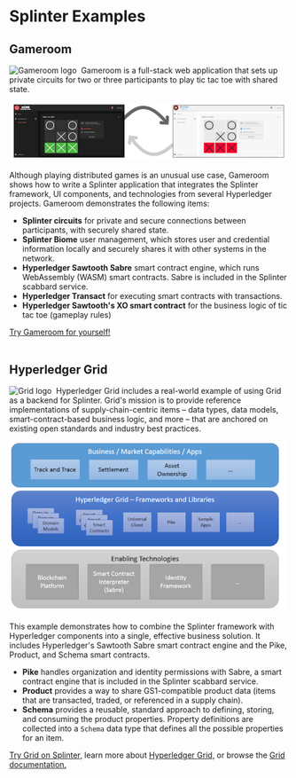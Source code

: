# Splinter Examples

<!--
  Copyright 2018-2020 Cargill Incorporated
  Licensed under Creative Commons Attribution 4.0 International License
  https://creativecommons.org/licenses/by/4.0/
-->

## Gameroom

<img src="/assets/xo.png" width="32" height="32" alt="Gameroom logo">&nbsp;
Gameroom is a full-stack web application that sets up private circuits for two
or three participants to play tic tac toe with shared state.

<div id="centered-image" class="align-items-center">
    <img src="images/gameroom_example.png" alt="Tic tac toe in Gameroom">
</div>

Although playing distributed games is an unusual use case, Gameroom shows how to
write a Splinter application that integrates the Splinter framework, UI
components, and technologies from several Hyperledger projects. Gameroom
demonstrates the following items:

* **Splinter circuits** for private and secure connections between participants,
  with securely shared state.
* **Splinter Biome** user management, which stores user and credential
  information locally and securely shares it with other systems in the network.
* **Hyperledger Sawtooth Sabre** smart contract engine, which runs WebAssembly
  (WASM) smart contracts. Sabre is included in the Splinter scabbard service.
* **Hyperledger Transact** for executing smart contracts with transactions.
* **Hyperledger Sawtooth's XO smart contract** for the business logic of tic tac
  toe (gameplay rules)

<div>
    <a href ="/docs/{{ site.data.general.latest_version }}/examples/gameroom/">
    Try Gameroom for yourself!</a><br>&nbsp;<br>
</div>

## Hyperledger Grid

<img src="/assets/grid_logo.svg" width="32" height="32" alt="Grid logo">&nbsp;
Hyperledger Grid includes a real-world example of using Grid as a backend for
Splinter. Grid's mission is to provide reference implementations of
supply-chain-centric items – data types, data models, smart-contract-based
business logic, and more – that are anchored on existing open standards and
industry best practices.

<div id="centered-image" class="align-items-center">
    <img src="images/grid_stack.png" alt="Grid in the solution stack">
</div>

This example demonstrates how to combine the Splinter framework with Hyperledger
components into a single, effective business solution. It includes Hyperledger's
Sawtooth Sabre smart contract engine and the Pike, Product, and Schema smart
contracts.

* **Pike** handles organization and identity permissions with Sabre, a smart
  contract engine that is included in the Splinter scabbard service.
* **Product** provides a way to share GS1-compatible product data (items that are
  transacted, traded, or referenced in a supply chain).
* **Schema** provides a reusable, standard approach to defining, storing, and
  consuming the product properties. Property definitions are collected into a
  `Schema` data type that defines all the possible properties for an item.

[Try Grid on
Splinter,](https://github.com/hyperledger/grid/blob/master/examples/splinter/README.md)
learn more about [Hyperledger Grid,](https://grid.hyperledger.org/about/) or
browse the [Grid
documentation.](https://grid.hyperledger.org/docs/grid/nightly/master/)
